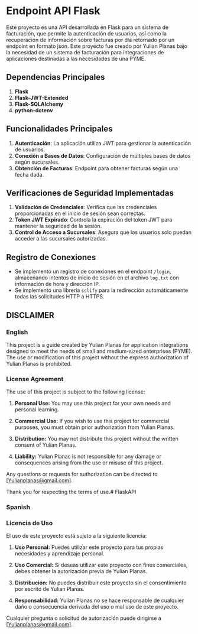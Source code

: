 # Endpoint API Flask
Este proyecto es una API desarrollada en Flask para un sistema de facturación, que permite la autenticación de usuarios, así como la recuperación de información sobre facturas por día retornado por un endpoint en formato json. Este proyecto fue creado por Yulian Planas bajo la necesidad de un sistema de facturación para integraciones de aplicaciones destinadas a las necesidades de una PYME.

## Dependencias Principales

1. **Flask**
2. **Flask-JWT-Extended**
3. **Flask-SQLAlchemy**
4. **python-dotenv**

## Funcionalidades Principales

1. **Autenticación**: La aplicación utiliza JWT para gestionar la autenticación de usuarios.
2. **Conexión a Bases de Datos**: Configuración de múltiples bases de datos según sucursales.
3. **Obtención de Facturas**: Endpoint para obtener facturas según una fecha dada.

## Verificaciones de Seguridad Implementadas

1. **Validación de Credenciales**: Verifica que las credenciales proporcionadas en el inicio de sesión sean correctas.
2. **Token JWT Expirado**: Controla la expiración del token JWT para mantener la seguridad de la sesión.
3. **Control de Acceso a Sucursales**: Asegura que los usuarios solo puedan acceder a las sucursales autorizadas.

## Registro de Conexiones
 
- Se implementó un registro de conexiones en el endpoint `/login`, almacenando intentos de inicio de sesión en el archivo `log.txt` con información de hora y dirección IP.
- Se implementó una librería `sslify` para la redirección automáticamente todas las solicitudes HTTP a HTTPS.



## DISCLAIMER
### English
This project is a guide created by Yulian Planas for application integrations designed to meet the needs of small and medium-sized enterprises (PYME). The use or modification of this project without the express authorization of Yulian Planas is prohibited.

### License Agreement

The use of this project is subject to the following license:

1. **Personal Use:** You may use this project for your own needs and personal learning.

2. **Commercial Use:** If you wish to use this project for commercial purposes, you must obtain prior authorization from Yulian Planas.

3. **Distribution:** You may not distribute this project without the written consent of Yulian Planas.

4. **Liability:** Yulian Planas is not responsible for any damage or consequences arising from the use or misuse of this project.

Any questions or requests for authorization can be directed to [Yulianplanas@gmail.com].

Thank you for respecting the terms of use.# FlaskAPI

### Spanish

### Licencia de Uso

El uso de este proyecto está sujeto a la siguiente licencia:

1. **Uso Personal:** Puedes utilizar este proyecto para tus propias necesidades y aprendizaje personal.

2. **Uso Comercial:** Si deseas utilizar este proyecto con fines comerciales, debes obtener la autorización previa de Yulian Planas.

4. **Distribución:** No puedes distribuir este proyecto sin el consentimiento por escrito de Yulian Planas.

5. **Responsabilidad:** Yulian Planas no se hace responsable de cualquier daño o consecuencia derivada del uso o mal uso de este proyecto.

Cualquier pregunta o solicitud de autorización puede dirigirse a [Yulianplanas@gmail.com].